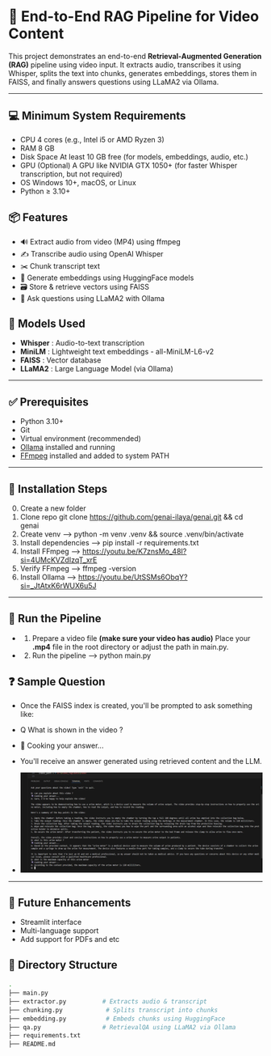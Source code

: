 # 🎯 End-to-End RAG Pipeline for Video Content

This project demonstrates an end-to-end **Retrieval-Augmented Generation (RAG)** pipeline using video input.
It extracts audio, transcribes it using Whisper, splits the text into chunks, generates embeddings, stores them in FAISS, and finally answers questions using LLaMA2 via Ollama.

---

## 💻 Minimum System Requirements

- CPU	4 cores (e.g., Intel i5 or AMD Ryzen 3)
- RAM	8 GB
- Disk Space	At least 10 GB free (for models, embeddings, audio, etc.)
- GPU (Optional)	A GPU like NVIDIA GTX 1050+ (for faster Whisper transcription, but not required)
- OS	Windows 10+, macOS, or Linux
- Python	≥ 3.10+

## 📦 Features

- 🔊 Extract audio from video (MP4) using ffmpeg
- ✍️ Transcribe audio using OpenAI Whisper
- ✂️ Chunk transcript text
- 🧠 Generate embeddings using HuggingFace models
- 🗃️ Store & retrieve vectors using FAISS
- 💬 Ask questions using LLaMA2 with Ollama

## 🧠 Models Used

- **Whisper** : Audio-to-text transcription
- **MiniLM**  : Lightweight text embeddings - all-MiniLM-L6-v2
- **FAISS**   : Vector database
- **LLaMA2**  : Large Language Model (via Ollama)

---

## ✅ Prerequisites

- Python 3.10+
- Git
- Virtual environment (recommended)
- [Ollama](https://ollama.com/) installed and running
- [FFmpeg](https://ffmpeg.org/download.html) installed and added to system PATH
---


## 🔧 Installation Steps
  0. Create a new folder
  1. Clone repo git clone https://github.com/genai-ilaya/genai.git && cd genai
  2. Create venv --> python -m venv .venv && source .venv/bin/activate
  3. Install dependencies --> pip install -r requirements.txt
  4. Install FFmpeg --> https://youtu.be/K7znsMo_48I?si=4UMcKVZdIzqT_xrE
  5. Verify FFmpeg  --> ffmpeg -version
  6. Install Ollama --> https://youtu.be/UtSSMs6ObqY?si=_JtAtxK6rWUX6u5J

---

## 🚀 Run the Pipeline

  - 1. Prepare a video file **(make sure your video has audio)**
  Place your **.mp4** file in the root directory or adjust the path in main.py.

  - 2. Run the pipeline --> 
  python main.py

## ❓ Sample Question
- Once the FAISS index is created, you'll be prompted to ask something like:

- Q What is shown in the video ?
- 🍳 Cooking your answer...

- You'll receive an answer generated using retrieved content and the LLM.

- ![Project Preview](demo.png)

---

## 🔮 Future Enhancements
- Streamlit interface
- Multi-language support
- Add support for PDFs and etc

## 📁 Directory Structure
```bash
.
├── main.py
├── extractor.py          # Extracts audio & transcript
├── chunking.py            # Splits transcript into chunks
├── embedding.py           # Embeds chunks using HuggingFace
├── qa.py                 # RetrievalQA using LLaMA2 via Ollama
├── requirements.txt
├── README.md

